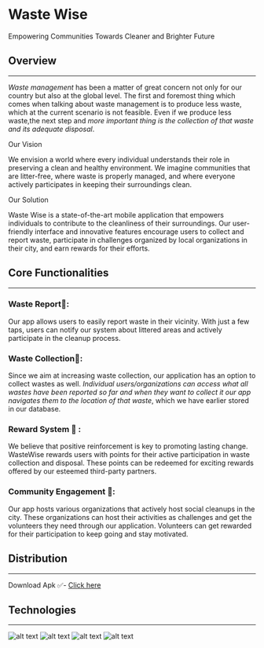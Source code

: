 # Waste Wise
Empowering Communities Towards Cleaner and Brighter Future


## Overview
_____________________________________________________________________________________________________________________________________________
*Waste management* has been a matter of great concern not only for our country but also at the global level. The first and foremost thing which comes when talking about waste management is to produce less waste, which at the current scenario is not feasible. Even if we produce less waste,the next step and *more important thing is the collection of that waste and its adequate disposal*.

Our Vision

We envision a world where every individual understands their role in preserving a clean and healthy environment. We imagine communities that are litter-free, where waste is properly managed, and where everyone actively participates in keeping their surroundings clean.

Our Solution

Waste Wise is a state-of-the-art mobile application that empowers individuals to contribute to the cleanliness of their surroundings. Our user-friendly interface and innovative features encourage users to collect and report waste, participate in challenges organized by local organizations in their city, and earn rewards for their efforts.

## Core Functionalities
___________________________________________________________________________________________________________________________________________________
### Waste Report🤝:
Our app allows users to easily report waste in their vicinity. With just a few taps, users can notify our system about littered areas and actively participate in the cleanup process.

### Waste Collection🤝:
Since we aim at increasing waste collection, our application has an option to collect wastes as well. *Individual users/organizations can access what all wastes have been reported so far and when they want to collect it our app navigates them to the location of that waste*, which we have earlier stored in our database.

### Reward System 🎁 :
We believe that positive reinforcement is key to promoting lasting change. WasteWise rewards users with points for their active participation in waste collection and disposal. These points can be redeemed for exciting rewards offered by our esteemed third-party partners.

### Community Engagement 🦾:
Our app hosts various organizations that actively host social cleanups in the city. These organizations can host their activities as challenges and get the volunteers they need through our application. Volunteers can get rewarded for their participation to keep going and stay motivated.

## Distribution
______________________________________________________________________________________________________________________________________________________
 Download Apk ✅- [Click here](https://drive.google.com/file/d/1s6Hl5xzrmAga_N_gSDMuoIp26j4nfgwN/view?usp=sharing)
 

## Technologies
__________________________________________________________________________________________________________________________________________________
![alt text](https://img.shields.io/badge/Kotlin-FFFFFF?style=for-the-badge&logo=Kotlin) ![alt text](https://img.shields.io/badge/Firebase-FFFFFF?style=for-the-badge&logo=Firebase) ![alt text](https://img.shields.io/badge/GoogleCloud-FFFFFF?style=for-the-badge&logo=GoogleCloud) ![alt text](https://img.shields.io/badge/JetpackCompose-FFFFFF?style=for-the-badge&logo=JetpackCompose)

